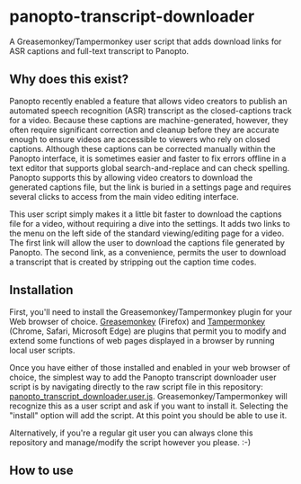 # panopto-transcript-downloader
A Greasemonkey/Tampermonkey user script that adds download links for ASR captions and full-text transcript to Panopto. 

## Why does this exist?
Panopto recently enabled a feature that allows video creators to publish an automated speech recognition (ASR) transcript as the closed-captions track for a video. Because these captions are machine-generated, however, they often require significant correction and cleanup before they are accurate enough to ensure videos are accessible to viewers who rely on closed captions. Although these captions can be corrected manually within the Panopto interface, it is sometimes easier and faster to fix errors offline in a text editor that supports global search-and-replace and can check spelling. Panopto supports this by allowing video creators to download the generated captions file, but the link is buried in a settings page and requires several clicks to access from the main video editing interface. 

This user script simply makes it a little bit faster to download the captions file for a video, without requiring a dive into the settings. It adds two links to the menu on the left side of the standard viewing/editing page for a video. The first link will allow the user to download the captions file generated by Panopto. The second link, as a convenience, permits the user to download a transcript that is created by stripping out the caption time codes. 

## Installation

First, you'll need to install the Greasemonkey/Tampermonkey plugin for your Web browser of choice. [Greasemonkey](http://www.greasespot.net/ "Greasemonkey site") (Firefox) and [Tampermonkey](https://tampermonkey.net/ "Tampermonkey site") (Chrome, Safari, Microsoft Edge) are plugins that permit you to modify and extend some functions of web pages displayed in a browser by running local user scripts. 

Once you have either of those installed and enabled in your web browser of choice, the simplest way to add the Panopto transcript downloader user script is by navigating directly to the raw script file in this repository: [panopto_transcript_downloader.user.js](https://github.com/evccedtech/panopto-transcript-downloader/raw/master/panopto_transcript_downloader.user.js "Raw view of user script file"). Greasemonkey/Tampermonkey will recognize this as a user script and ask if you want to install it. Selecting the "install" option will add the script. At this point you should be able to use it.

Alternatively, if you're a regular git user you can always clone this repository and manage/modify the script however you please. :-)

## How to use

